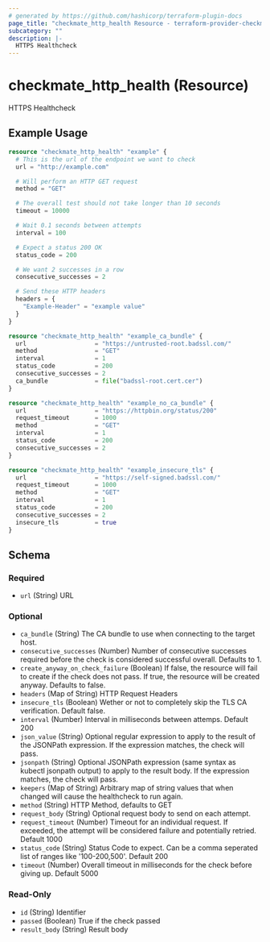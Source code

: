 ```yaml
---
# generated by https://github.com/hashicorp/terraform-plugin-docs
page_title: "checkmate_http_health Resource - terraform-provider-checkmate"
subcategory: ""
description: |-
  HTTPS Healthcheck
---
```


# checkmate_http_health (Resource)

HTTPS Healthcheck

## Example Usage

```terraform
resource "checkmate_http_health" "example" {
  # This is the url of the endpoint we want to check
  url = "http://example.com"

  # Will perform an HTTP GET request
  method = "GET"

  # The overall test should not take longer than 10 seconds
  timeout = 10000

  # Wait 0.1 seconds between attempts
  interval = 100

  # Expect a status 200 OK
  status_code = 200

  # We want 2 successes in a row
  consecutive_successes = 2

  # Send these HTTP headers
  headers = {
    "Example-Header" = "example value"
  }
}

resource "checkmate_http_health" "example_ca_bundle" {
  url                   = "https://untrusted-root.badssl.com/"
  method                = "GET"
  interval              = 1
  status_code           = 200
  consecutive_successes = 2
  ca_bundle             = file("badssl-root.cert.cer")
}

resource "checkmate_http_health" "example_no_ca_bundle" {
  url                   = "https://httpbin.org/status/200"
  request_timeout       = 1000
  method                = "GET"
  interval              = 1
  status_code           = 200
  consecutive_successes = 2
}

resource "checkmate_http_health" "example_insecure_tls" {
  url                   = "https://self-signed.badssl.com/"
  request_timeout       = 1000
  method                = "GET"
  interval              = 1
  status_code           = 200
  consecutive_successes = 2
  insecure_tls          = true
}
```

<!-- schema generated by tfplugindocs -->
## Schema

### Required

- `url` (String) URL

### Optional

- `ca_bundle` (String) The CA bundle to use when connecting to the target host.
- `consecutive_successes` (Number) Number of consecutive successes required before the check is considered successful overall. Defaults to 1.
- `create_anyway_on_check_failure` (Boolean) If false, the resource will fail to create if the check does not pass. If true, the resource will be created anyway. Defaults to false.
- `headers` (Map of String) HTTP Request Headers
- `insecure_tls` (Boolean) Wether or not to completely skip the TLS CA verification. Default false.
- `interval` (Number) Interval in milliseconds between attemps. Default 200
- `json_value` (String) Optional regular expression to apply to the result of the JSONPath expression. If the expression matches, the check will pass.
- `jsonpath` (String) Optional JSONPath expression (same syntax as kubectl jsonpath output) to apply to the result body. If the expression matches, the check will pass.
- `keepers` (Map of String) Arbitrary map of string values that when changed will cause the healthcheck to run again.
- `method` (String) HTTP Method, defaults to GET
- `request_body` (String) Optional request body to send on each attempt.
- `request_timeout` (Number) Timeout for an individual request. If exceeded, the attempt will be considered failure and potentially retried. Default 1000
- `status_code` (String) Status Code to expect. Can be a comma seperated list of ranges like '100-200,500'. Default 200
- `timeout` (Number) Overall timeout in milliseconds for the check before giving up. Default 5000

### Read-Only

- `id` (String) Identifier
- `passed` (Boolean) True if the check passed
- `result_body` (String) Result body
